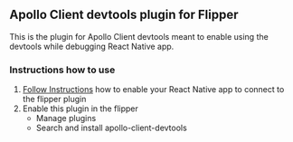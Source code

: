 ## Apollo Client devtools plugin for Flipper

This is the plugin for Apollo Client devtools meant to enable
using the devtools while debugging React Native app.

### Instructions how to use

1. [Follow Instructions](../react-native-flipper-apollo-devtools) how to enable your React Native app to connect
   to the flipper plugin
2. Enable this plugin in the flipper
   - Manage plugins
   - Search and install apollo-client-devtools
